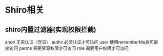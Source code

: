 # Shiro相关
## shiro内置过滤器(实现权限拦截)
anon    无需认证（登录）
authc   必须认证才可访问
user    使用rememberMe后可直接访问
perms   需要资源权限才可访问
role    需要用户权限才可访问